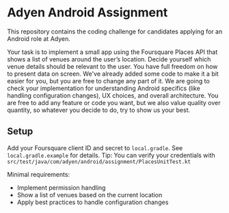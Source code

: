 # Adyen Android Assignment

This repository contains the coding challenge for candidates applying for an Android role at Adyen.

Your task is to implement a small app using the Foursquare Places API that shows a list of venues around the user’s location.
Decide yourself which venue details should be relevant to the user. You have full freedom on how to present data on screen.
We've already added some code to make it a bit easier for you, but you are free to change any part of it.
We are going to check your implementation for understanding Android specifics (like handling configuration changes), UX choices, and overall architecture.
You are free to add any feature or code you want, but we also value quality over quantity, so whatever you decide to do, try to show us your best.

## Setup
Add your Foursquare client ID and secret to `local.gradle`. See `local.gradle.example` for details.
Tip: You can verify your credentials with `src/test/java/com/adyen/android/assignment/PlacesUnitTest.kt`

Minimal requirements:
- Implement permission handling
- Show a list of venues based on the current location
- Apply best practices to handle configuration changes
